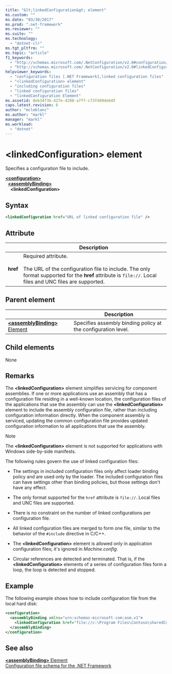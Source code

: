 ```yaml
---
title: "&lt;linkedConfiguration&gt; element"
ms.custom: ""
ms.date: "03/30/2017"
ms.prod: ".net-framework"
ms.reviewer: ""
ms.suite: ""
ms.technology: 
  - "dotnet-clr"
ms.tgt_pltfrm: ""
ms.topic: "article"
f1_keywords: 
  - "http://schemas.microsoft.com/.NetConfiguration/v2.0#configuration/assemblyBinding/linkedConfiguration"
  - "http://schemas.microsoft.com/.NetConfiguration/v2.0#linkedConfiguration"
helpviewer_keywords: 
  - "configuration files [.NET Framework],linked configuration files"
  - "<linkedConfiguration> element"
  - "including configuration files"
  - "linked configuration files"
  - "linkedConfiguration Element"
ms.assetid: 8eb34f3b-427e-4288-a7ff-c73f489deb45
caps.latest.revision: 6
author: "mcleblanc"
ms.author: "markl"
manager: "markl"
ms.workload: 
  - "dotnet"
---
```


# \<linkedConfiguration> element

Specifies a configuration file to include.

[**\<configuration>**](~/docs/framework/configure-apps/file-schema/configuration-element.md)   
&nbsp;&nbsp;[**\<assemblyBinding>**](~/docs/framework/configure-apps/file-schema/assemblybinding-element-for-configuration.md)   
&nbsp;&nbsp;&nbsp;&nbsp;**\<linkedConfiguration>**

## Syntax

```xml
<linkedConfiguration href="URL of linked configuration file" />
```

## Attribute

|           | Description |
| --------- | ----------- |
| **href**  | Required attribute.<br><br>The URL of the configuration file to include. The only format supported for the **href** attribute is `file://`. Local files and UNC files are supported. |

## Parent element

|     | Description |
| --- | ----------- |
| [**\<assemblyBinding>** Element](~/docs/framework/configure-apps/file-schema/assemblybinding-element-for-configuration.md) | Specifies assembly binding policy at the configuration level. |

## Child elements

None

## Remarks

The **\<linkedConfiguration>** element simplifies servicing for component assemblies. If one or more applications use an assembly that has a configuration file residing in a well-known location, the configuration files of the applications that use the assembly can use the **\<linkedConfiguration>** element to include the assembly configuration file, rather than including configuration information directly. When the component assembly is serviced, updating the common configuration file provides updated configuration information to all applications that use the assembly.

> [!NOTE]
> The **\<linkedConfiguration>** element is not supported for applications with Windows side-by-side manifests.

The following rules govern the use of linked configuration files:

- The settings in included configuration files only affect loader binding policy and are used only by the loader. The included configuration files can have settings other than binding policies, but those settings don't have any effect.

- The only format supported for the `href` attribute is `file://`. Local files and UNC files are supported.

- There is no constraint on the number of linked configurations per configuration file.

- All linked configuration files are merged to form one file, similar to the behavior of the `#include` directive in C/C++.

- The **\<linkedConfiguration>** element is allowed only in application configuration files; it's ignored in *Machine.config*.

- Circular references are detected and terminated. That is, if the **\<linkedConfiguration>** elements of a series of configuration files form a loop, the loop is detected and stopped.

## Example

The following example shows how to include configuration file from the local hard disk:

```xml
<configuration>
  <assemblyBinding xmlns="urn:schemas-microsoft-com:asm.v1">
    <linkedConfiguration href="file://c:\Program Files\Contoso\sharedConfig.xml"/>
  </assemblyBinding>
</configuration>
```

## See also

[**\<assemblyBinding>** Element](~/docs/framework/configure-apps/file-schema/assemblybinding-element-for-configuration.md)   
[Configuration file schema for the .NET Framework](~/docs/framework/configure-apps/file-schema/index.md)
